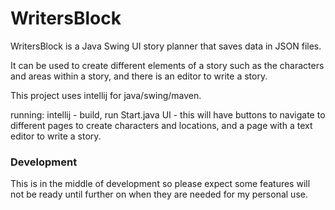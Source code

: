 # WritersBlock

WritersBlock is a Java Swing UI story planner that saves data in JSON files. 

It can be used to create different elements of a story such as the characters and areas within a story, and there is an editor to write a story.

This project uses intellij for java/swing/maven.

running:
intellij - build, run Start.java
UI - this will have buttons to navigate to different pages to create characters and locations, and a page with a text editor to write a story.


### Development

This is in the middle of development so please expect some features will not be ready until further on when they are needed for my personal use.

